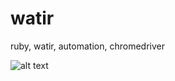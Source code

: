 # watir
ruby, watir, automation, chromedriver

![alt text](http://watir/ScreenShot2018-03-26at9.51.42PM.png)
